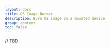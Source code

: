 ```yaml
---
layout: docs
title: OS Image Burner
description: Burn OS image on a mounted device
group: content
toc: false
---
```


// TBD 